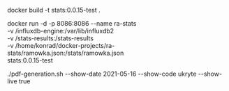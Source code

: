 docker build -t stats:0.0.15-test .

docker run -d -p 8086:8086 --name ra-stats \
 -v /influxdb-engine:/var/lib/influxdb2 \
 -v /stats-results:/stats-results \
 -v /home/konrad/docker-projects/ra-stats/ramowka.json:/stats/ramowka.json \
 stats:0.0.15-test

 ./pdf-generation.sh --show-date 2021-05-16 --show-code ukryte --show-live true